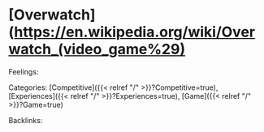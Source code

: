 # [Overwatch](https://en.wikipedia.org/wiki/Overwatch_(video_game%29)



Feelings: 



Categories: [Competitive]({{< relref "/" >}}?Competitive=true),
[Experiences]({{< relref "/" >}}?Experiences=true),
[Game]({{< relref "/" >}}?Game=true)

Backlinks: 